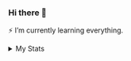 ### Hi there 👋

⚡ I’m currently learning everything.

<details>
  <summary>My Stats</summary>
  
  ![Metrics](https://github.com/aleaxim/aleaxim/blob/main/metrics.svg)
  
  ### Language Stats
  <img src="https://wakatime.com/share/@0c1ed6f1-fb21-41cd-8f4e-e0a3194c797b/777ee1cc-d2d0-43e8-a2cb-0a368a06eebc.svg">

  ### Technologies

  #### Code
  ![](https://img.shields.io/badge/HTML5-E34F26?style=for-the-badge&logo=html5&logoColor=white)
  ![](https://img.shields.io/badge/CSS3-1572B6?style=for-the-badge&logo=css3&logoColor=white)
  ![](https://img.shields.io/badge/Bootstrap-563D7C?style=for-the-badge&logo=bootstrap&logoColor=white)
  ![](https://img.shields.io/badge/JavaScript-F7DF1E?style=for-the-badge&logo=javascript&logoColor=white)
  ![](https://img.shields.io/badge/PHP-777BB4?style=for-the-badge&logo=php&logoColor=white)
  ![](https://img.shields.io/badge/C%2B%2B-00599C?style=for-the-badge&logo=c%2B%2B&logoColor=white)
  ![](https://img.shields.io/badge/Java-ED8B00?style=for-the-badge&logo=java&logoColor=white)
  ![](https://img.shields.io/badge/Python-14354C?style=for-the-badge&logo=python&logoColor=white)
  ![](https://img.shields.io/badge/Kotlin-0095D5?&style=for-the-badge&logo=kotlin&logoColor=white)
  ![](https://img.shields.io/badge/Swift-FA7343?&style=for-the-badge&logo=swift&logoColor=white)
  ![](https://img.shields.io/badge/SAP-0FAAFF?style=for-the-badge&logo=sap&logoColor=white)

  #### Design
  ![Adobe Photoshop](https://img.shields.io/badge/adobephotoshop-%2331A8FF.svg?style=for-the-badge&logo=adobephotoshop&logoColor=white)
  ![Figma](https://img.shields.io/badge/figma-%23F24E1E.svg?style=for-the-badge&logo=figma&logoColor=white)
  
  ![counter](https://enbitn3f4jmv2qb.m.pipedream.net)
  
</details>


<!--
**aleaxim/aleaxim** is a ✨ _special_ ✨ repository because its `README.md` (this file) appears on your GitHub profile.

Here are some ideas to get you started:

- 🔭 I’m currently working on ...
- 🌱 I’m currently learning ...
- 👯 I’m looking to collaborate on ...
- 🤔 I’m looking for help with ...
- 💬 Ask me about ...
- 📫 How to reach me: ...
- 😄 Pronouns: ...
- ⚡ Fun fact: ...

  ![](https://img.shields.io/badge/jQuery-0769AD?style=for-the-badge&logo=jquery&logoColor=white)
  ![](https://img.shields.io/badge/Code-React-informational?style=flat&logo=react&logoColor=white&color=61DAFB)
  ![](https://img.shields.io/badge/Code-ReactNative-informational?style=flat&logo=react.native&logoColor=white&color=61DAFB)
  ![](https://img.shields.io/badge/Code-NodeJS-informational?style=flat&logo=Node.js&logoColor=white&color=339933)

  ### Technologies

  #### Code
  ![](https://img.shields.io/badge/Code-JavaScript-informational?style=flat&logo=javascript&logoColor=white&color=F7DF1E)
  ![](https://img.shields.io/badge/Code-CSS3-informational?style=flat&logo=css3&logoColor=white&color=1572B6)
  ![](https://img.shields.io/badge/Code-HTML5-informational?style=flat&logo=html5&logoColor=white&color=E34F26)

  #### Design
  ![](https://img.shields.io/badge/Design-AdobePhotoshop-informational?style=flat&logo=adobe%20photoshop&logoColor=white&color=31A8FF)
  ![](https://img.shields.io/badge/Design-AdobeXD-informational?style=flat&logo=adobe%20xd&logoColor=white&color=FF26BE)

  #### Tools
  ![](https://img.shields.io/badge/Tools-VSCode-informational?style=flat&logo=visual-studio-code&logoColor=white&color=007ACC)
  ![](https://img.shields.io/badge/Tools-Netlify-informational?style=flat&logo=netlify&logoColor=white&color=00C7B7)
-->
